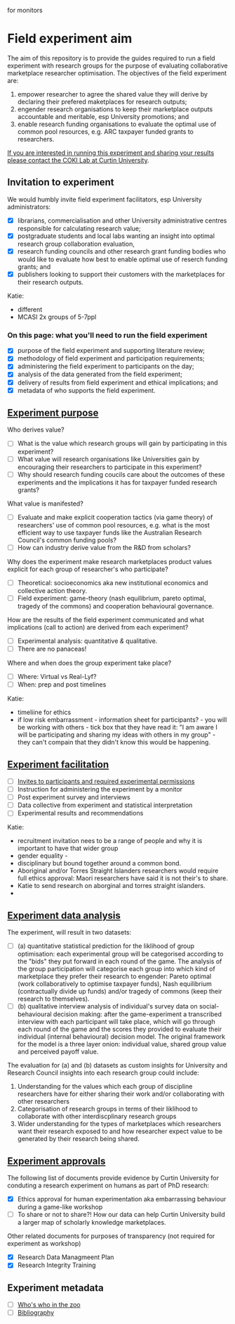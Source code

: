 for monitors

# Field experiment aim
The aim of this repository is to provide the guides required to run a field experiment with research groups for the purpose of evaluating collaborative marketplace researcher optimisation. The objectives of the field experiment are:
  1. empower researcher to agree the shared value they will derive by declaring their prefered maketplaces for research outputs;
  2. engender research organisations to keep their marketplace outputs accountable and meritable, esp University promotions; and
  3. enable research funding organisations to evaluate the optimal use of common pool resources, e.g. ARC taxpayer funded grants to researchers.  

[If you are interested in running this experiment and sharing your results please contact the COKI Lab at Curtin University](https://github.com/david-flanders-tuke/PhD/blob/main/about.md).

## Invitation to experiment
We would humbly invite field experiment facilitators, esp University administrators:
 - [x] librarians, commercialisation and other University administrative centres responsible for calculating research value;
 - [x] postgraduate students and local labs wanting an insight into optimal research group collaboration evaluation,
 - [x] research funding councils and other research grant funding bodies who would like to evaluate how best to enable optimal use of reserch funding grants; and
 - [x] publishers looking to support their customers with the marketplaces for their research outputs.

Katie: 
 - different 
 - MCASI 2x groups of 5-7ppl

### On this page: what you'll need to run the field experiment
 - [x] purpose of the field experiment and supporting literature review;
 - [x] methodology of field experiment and participation requirements;
 - [x] administering the field experiment to participants on the day; 
 - [x] analysis of the data generated from the field experiment;
 - [x] delivery of results from field experiment and ethical implications; and
 - [x] metadata of who supports the field experiment.

## [Experiment purpose](https://github.com/david-flanders-tuke/PhD/blob/main/theory.md)
Who derives value?
 - [ ] What is the value which research groups will gain by participating in this experiment?
 - [ ] What value will research organisations like Universities gain by encouraging their researchers to participate in this experiment?
 - [ ] Why should research funding coucils care about the outcomes of these experiments and the implications it has for taxpayer funded research grants?

What value is manifested?
 - [ ] Evaluate and make explicit cooperation tactics (via game theory) of researchers' use of common pool resources, e.g. what is the most efficient way to use taxpayer funds like the Australian Research Council's common funding pools? 
 - [ ]  How can industry derive value from the R&D from scholars?

Why does the experiment make research marketplaces product values explicit for each group of researcher's who participate?
 - [ ] Theoretical: socioeconomics aka new institutional economics and collective action theory.
 - [ ] Field experiment: game-theory (nash equilibrium, pareto optimal, tragedy of the commons) and cooperation behavioural governance.

How are the results of the field experiment communicated and what implications (call to action) are derived from each experiment?
 - [ ] Experimental analysis: quantitative *&* qualitative.
 - [ ] There are no panaceas!

Where and when does the group experiment take place?
 - [ ] Where: Virtual vs Real-Lyf?
 - [ ] When: prep and post timelines

Katie:
 - timeliine for ethics
 - if low risk embarrassment - information sheet for participants? - you will be working with others - tick box that they have read it: "I am aware I will be participating and sharing my ideas with others in my group" - they can't compain that they didn't know this would be happening.

## [Experiment facilitation](https://github.com/david-flanders-tuke/PhD/blob/main/methodology.md)
 - [ ] [Invites to participants and required experimental permissions](https://github.com/david-flanders-tuke/PhD/blob/main/participants.md)
 - [ ] Instruction for administering the experiment by a monitor
 - [ ] Post experiment survey and interviews
 - [ ] Data collective from experiment and statistical interpretation
 - [ ] Experimental results and recommendations

Katie:
 - recruitment invitation nees to be a range of people and why it is important to have that wider group 
 - gender equality - 
 - disciplinary but bound together around a common bond.
 - Aboriginal and/or Torres Straight Islanders researchers would require full ethics approval: Maori researchers have said it is not their's to share.
 - Katie to send research on aborginal and torres straight islanders.
 - 

## [Experiment data analysis](https://github.com/david-flanders-tuke/PhD/blob/main/dataset.md)
The experiment, will result in two datasets: 
 - [ ] (a) quantitative statistical prediction for the liklihood of group optimisation: each experimental group will be categorised according to the "bids" they put forward in each round of the game. The analysis of the group participation will categorise each group into which kind of marketplace they prefer their research to engender: Pareto optimal (work collaboratively to optimise taxpayer funds), Nash equilibrium (contractually divide up funds) and/or tragedy of commons (keep their research to themselves).
 - [ ] (b) qualitative interview analysis of individual's survey data on social-behavioural decision making: after the game-experiment a transcribed interview with each participant will take place, which will go through each round of the game and the scores they provided to evaluate their individual (internal behavioural) decision model. The original framework for the model is a three layer onion: individual value, shared group value and perceived payoff value. 

The evaluation for (a) and (b) datasets as custom insights for University and Research Council insights into each research group could include:
 1. Understanding for the values which each group of discipline researchers have for either sharing their work and/or collaborating with other researchers
 2. Categorisation of research groups in terms of their liklihood to collaborate with other interdiscplinary research groups
 3. Wider understanding for the types of marketplaces which researchers want their research exposed to and how researcher expect value to be generated by their research being shared.

## [Experiment approvals](https://github.com/david-flanders-tuke/PhD/blob/main/ethic.md)
The following list of documents provide evidence by Curtin University for conduting a research experiment on humans as part of PhD research:
 - [x] Ethics approval for human experimentation aka embarrassing behaviour during a game-like workshop
 - [ ] To share or not to share?!  How our data can help Curtin University build a larger map of scholarly knowledge marketplaces.

Other related documents for purposes of transparency (not required for experiment as workshop)
 - [x] Research Data Managmeent Plan
 - [x] Research Integrity Training

## Experiment metadata
 - [ ] [Who's who in the zoo](https://github.com/david-flanders-tuke/PhD/blob/main/about.md)
 - [ ] [Bibliography](https://github.com/david-flanders-tuke/PhD/blob/main/bibliography.md)
